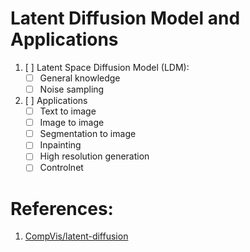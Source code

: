 # Latent Diffusion Model and Applications
1. [ ] Latent Space Diffusion Model (LDM):
   - [ ] General knowledge
   - [ ] Noise sampling
2. [ ] Applications
   - [ ] Text to image
   - [ ] Image to image
   - [ ] Segmentation to image
   - [ ] Inpainting
   - [ ] High resolution generation
   - [ ] Controlnet

# References:
1. [CompVis/latent-diffusion](https://github.com/CompVis/latent-diffusion)
